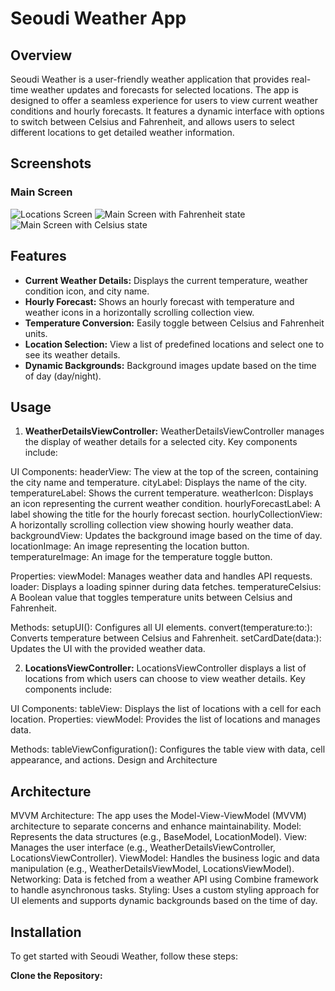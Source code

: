 # Seoudi Weather App

## Overview

Seoudi Weather is a user-friendly weather application that provides real-time weather updates and forecasts for selected locations. 
The app is designed to offer a seamless experience for users to view current weather conditions and hourly forecasts. 
It features a dynamic interface with options to switch between Celsius and Fahrenheit, 
and allows users to select different locations to get detailed weather information.


## Screenshots

### Main Screen
![Locations Screen](assets/1.png)
![Main Screen with Fahrenheit state](assets/2.png)
![Main Screen with Celsius state](assets/3.png)
 
## Features

- **Current Weather Details:** Displays the current temperature, weather condition icon, and city name.
- **Hourly Forecast:** Shows an hourly forecast with temperature and weather icons in a horizontally scrolling collection view.
- **Temperature Conversion:** Easily toggle between Celsius and Fahrenheit units.
- **Location Selection:** View a list of predefined locations and select one to see its weather details.
- **Dynamic Backgrounds:** Background images update based on the time of day (day/night).
   
## Usage

1. **WeatherDetailsViewController:**
WeatherDetailsViewController manages the display of weather details for a selected city. Key components include:

UI Components:
headerView: The view at the top of the screen, containing the city name and temperature.
cityLabel: Displays the name of the city.
temperatureLabel: Shows the current temperature.
weatherIcon: Displays an icon representing the current weather condition.
hourlyForecastLabel: A label showing the title for the hourly forecast section.
hourlyCollectionView: A horizontally scrolling collection view showing hourly weather data.
backgroundView: Updates the background image based on the time of day.
locationImage: An image representing the location button.
temperatureImage: An image for the temperature toggle button.

Properties:
viewModel: Manages weather data and handles API requests.
loader: Displays a loading spinner during data fetches.
temperatureCelsius: A Boolean value that toggles temperature units between Celsius and Fahrenheit.

Methods:
setupUI(): Configures all UI elements.
convert(temperature:to:): Converts temperature between Celsius and Fahrenheit.
setCardDate(data:): Updates the UI with the provided weather data.

2. **LocationsViewController:**
LocationsViewController displays a list of locations from which users can choose to view weather details. Key components include:

UI Components:
tableView: Displays the list of locations with a cell for each location.
Properties:
viewModel: Provides the list of locations and manages data.

Methods:
tableViewConfiguration(): Configures the table view with data, cell appearance, and actions.
Design and Architecture

## Architecture

MVVM Architecture: The app uses the Model-View-ViewModel (MVVM) architecture to separate concerns and enhance maintainability.
Model: Represents the data structures (e.g., BaseModel, LocationModel).
View: Manages the user interface (e.g., WeatherDetailsViewController, LocationsViewController).
ViewModel: Handles the business logic and data manipulation (e.g., WeatherDetailsViewModel, LocationsViewModel).
Networking: Data is fetched from a weather API using Combine framework to handle asynchronous tasks.
Styling: Uses a custom styling approach for UI elements and supports dynamic backgrounds based on the time of day.


## Installation

To get started with Seoudi Weather, follow these steps:

**Clone the Repository:**
